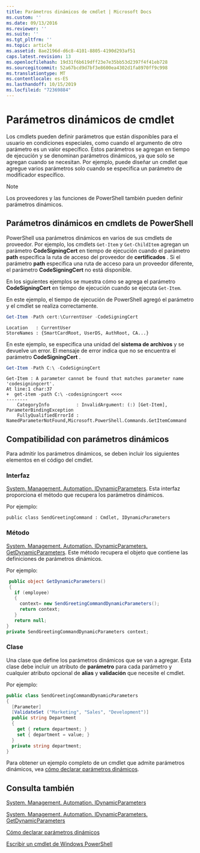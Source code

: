 ```yaml
---
title: Parámetros dinámicos de cmdlet | Microsoft Docs
ms.custom: ''
ms.date: 09/13/2016
ms.reviewer: ''
ms.suite: ''
ms.tgt_pltfrm: ''
ms.topic: article
ms.assetid: 8ae2196d-d6c8-4101-8805-4190d293af51
caps.latest.revision: 13
ms.openlocfilehash: 19d31f6b619dff23e7e35bb53d2397f4f41eb728
ms.sourcegitcommit: 52a67bcd9d7bf3e8600ea4302d1fa8970ff9c998
ms.translationtype: MT
ms.contentlocale: es-ES
ms.lasthandoff: 10/15/2019
ms.locfileid: "72369884"
---
```

# <a name="cmdlet-dynamic-parameters"></a>Parámetros dinámicos de cmdlet

Los cmdlets pueden definir parámetros que están disponibles para el usuario en condiciones especiales, como cuando el argumento de otro parámetro es un valor específico. Estos parámetros se agregan en tiempo de ejecución y se denominan parámetros dinámicos, ya que solo se agregan cuando se necesitan. Por ejemplo, puede diseñar un cmdlet que agregue varios parámetros solo cuando se especifica un parámetro de modificador específico.

> [!NOTE]
> Los proveedores y las funciones de PowerShell también pueden definir parámetros dinámicos.

## <a name="dynamic-parameters-in-powershell-cmdlets"></a>Parámetros dinámicos en cmdlets de PowerShell

PowerShell usa parámetros dinámicos en varios de sus cmdlets de proveedor. Por ejemplo, los cmdlets `Get-Item` y `Get-ChildItem` agregan un parámetro **CodeSigningCert** en tiempo de ejecución cuando el parámetro **path** especifica la ruta de acceso del proveedor de **certificados** . Si el parámetro **path** especifica una ruta de acceso para un proveedor diferente, el parámetro **CodeSigningCert** no está disponible.

En los siguientes ejemplos se muestra cómo se agrega el parámetro **CodeSigningCert** en tiempo de ejecución cuando se ejecuta `Get-Item`.

En este ejemplo, el tiempo de ejecución de PowerShell agregó el parámetro y el cmdlet se realiza correctamente.

```powershell
Get-Item -Path cert:\CurrentUser -CodeSigningCert
```

```Output
Location   : CurrentUser
StoreNames : {SmartCardRoot, UserDS, AuthRoot, CA...}
```

En este ejemplo, se especifica una unidad del **sistema de archivos** y se devuelve un error. El mensaje de error indica que no se encuentra el parámetro **CodeSigningCert** .

```powershell
Get-Item -Path C:\ -CodeSigningCert
```

```Output
Get-Item : A parameter cannot be found that matches parameter name 'codesigningcert'.
At line:1 char:37
+  get-item -path C:\ -codesigningcert <<<<
--------
    CategoryInfo          : InvalidArgument: (:) [Get-Item], ParameterBindingException
    FullyQualifiedErrorId : NamedParameterNotFound,Microsoft.PowerShell.Commands.GetItemCommand
```

## <a name="support-for-dynamic-parameters"></a>Compatibilidad con parámetros dinámicos

Para admitir los parámetros dinámicos, se deben incluir los siguientes elementos en el código del cmdlet.

### <a name="interface"></a>Interfaz

[System. Management. Automation. IDynamicParameters](/dotnet/api/System.Management.Automation.IDynamicParameters).
Esta interfaz proporciona el método que recupera los parámetros dinámicos.

Por ejemplo:

`public class SendGreetingCommand : Cmdlet, IDynamicParameters`

### <a name="method"></a>Método

[System. Management. Automation. IDynamicParameters. GetDynamicParameters](/dotnet/api/System.Management.Automation.IDynamicParameters.GetDynamicParameters).
Este método recupera el objeto que contiene las definiciones de parámetros dinámicos.

Por ejemplo:

```csharp
 public object GetDynamicParameters()
 {
   if (employee)
   {
     context= new SendGreetingCommandDynamicParameters();
     return context;
   }
   return null;
}
private SendGreetingCommandDynamicParameters context;
```

### <a name="class"></a>Clase

Una clase que define los parámetros dinámicos que se van a agregar. Esta clase debe incluir un atributo de **parámetro** para cada parámetro y cualquier atributo opcional de **alias** y **validación** que necesite el cmdlet.

Por ejemplo:

```csharp
public class SendGreetingCommandDynamicParameters
{
  [Parameter]
  [ValidateSet ("Marketing", "Sales", "Development")]
  public string Department
  {
    get { return department; }
    set { department = value; }
  }
  private string department;
}
```

Para obtener un ejemplo completo de un cmdlet que admite parámetros dinámicos, vea [cómo declarar parámetros dinámicos](./how-to-declare-dynamic-parameters.md).

## <a name="see-also"></a>Consulta también

[System. Management. Automation. IDynamicParameters](/dotnet/api/System.Management.Automation.IDynamicParameters)

[System. Management. Automation. IDynamicParameters. GetDynamicParameters](/dotnet/api/System.Management.Automation.IDynamicParameters.GetDynamicParameters)

[Cómo declarar parámetros dinámicos](./how-to-declare-dynamic-parameters.md)

[Escribir un cmdlet de Windows PowerShell](./writing-a-windows-powershell-cmdlet.md)
